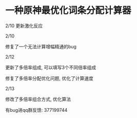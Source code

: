 # 一种原神最优化词条分配计算器

2/10
更新激化反应

2/10

修复了一个无法计算增幅精通的bug

2/12

更新了多倍率组成, 可以填写3个不同倍率组成

修复了多倍率分配优化问题, 优化了计算速度

2/13

修改了多倍率组合方式, 优化算法


有bug进qq群反馈: 377199744
